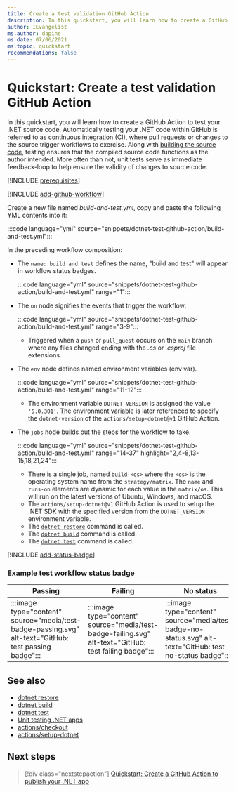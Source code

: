 ```yaml
---
title: Create a test validation GitHub Action
description: In this quickstart, you will learn how to create a GitHub Action to test your .NET source code.
author: IEvangelist
ms.author: dapine
ms.date: 07/06/2021
ms.topic: quickstart
recommendations: false
---
```


# Quickstart: Create a test validation GitHub Action

In this quickstart, you will learn how to create a GitHub Action to test your .NET source code. Automatically testing your .NET code within GitHub is referred to as continuous integration (CI), where pull requests or changes to the source trigger workflows to exercise. Along with [building the source code](dotnet-build-github-action.md), testing ensures that the compiled source code functions as the author intended. More often than not, unit tests serve as immediate feedback-loop to help ensure the validity of changes to source code.

[!INCLUDE [prerequisites](includes/prerequisites.md)]

[!INCLUDE [add-github-workflow](includes/add-github-workflow.md)]

Create a new file named *build-and-test.yml*, copy and paste the following YML contents into it:

:::code language="yml" source="snippets/dotnet-test-github-action/build-and-test.yml":::

In the preceding workflow composition:

- The `name: build and test` defines the name, "build and test" will appear in workflow status badges.

  :::code language="yml" source="snippets/dotnet-test-github-action/build-and-test.yml" range="1":::

- The `on` node signifies the events that trigger the workflow:

  :::code language="yml" source="snippets/dotnet-test-github-action/build-and-test.yml" range="3-9":::

  - Triggered when a `push` or `pull_quest` occurs on the `main` branch where any files changed ending with the *.cs* or *.csproj* file extensions.

- The `env` node defines named environment variables (env var).

  :::code language="yml" source="snippets/dotnet-test-github-action/build-and-test.yml" range="11-12":::

  - The environment variable `DOTNET_VERSION` is assigned the value `'5.0.301'`. The environment variable is later referenced to specify the `dotnet-version` of the `actions/setup-dotnet@v1` GitHub Action.

- The `jobs` node builds out the steps for the workflow to take.

  :::code language="yml" source="snippets/dotnet-test-github-action/build-and-test.yml" range="14-37" highlight="2,4-8,13-15,18,21,24":::

  - There is a single job, named `build-<os>` where the `<os>` is the operating system name from the `strategy/matrix`. The `name` and `runs-on` elements are dynamic for each value in the `matrix/os`. This will run on the latest versions of Ubuntu, Windows, and macOS.
  - The `actions/setup-dotnet@v1` GitHub Action is used to setup the .NET SDK with the specified version from the `DOTNET_VERSION` environment variable.
  - The [`dotnet restore`](../core/tools/dotnet-restore.md) command is called.
  - The [`dotnet build`](../core/tools/dotnet-build.md) command is called.
  - The [`dotnet test`](../core/tools/dotnet-test.md) command is called.

[!INCLUDE [add-status-badge](includes/add-status-badge.md)]

### Example test workflow status badge

| Passing | Failing | No status |
|--|--|--|
| :::image type="content" source="media/test-badge-passing.svg" alt-text="GitHub: test passing badge"::: | :::image type="content" source="media/test-badge-failing.svg" alt-text="GitHub: test failing badge"::: | :::image type="content" source="media/test-badge-no-status.svg" alt-text="GitHub: test no-status badge"::: |

## See also

- [dotnet restore](../core/tools/dotnet-restore.md)
- [dotnet build](../core/tools/dotnet-build.md)
- [dotnet test](../core/tools/dotnet-test.md)
- [Unit testing .NET apps](../core/testing/unit-testing-with-dotnet-test.md)
- [actions/checkout](https://github.com/actions/checkout)
- [actions/setup-dotnet](https://github.com/actions/setup-dotnet)

## Next steps

> [!div class="nextstepaction"]
> [Quickstart: Create a GitHub Action to publish your .NET app](dotnet-publish-github-action.md)
